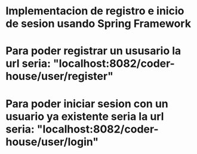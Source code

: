 # Implementacion de registro e inicio de sesion usando Spring Framework

# Para poder registrar un ususario la url seria: "localhost:8082/coder-house/user/register"
# Para poder iniciar sesion con un usuario ya existente seria la url seria: "localhost:8082/coder-house/user/login"
